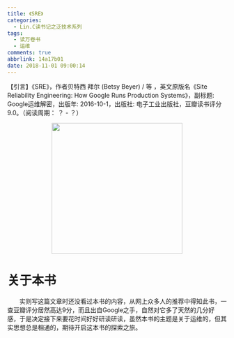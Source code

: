 ```yaml
---
title: 《SRE》
categories:
  - Lin.C读书记之泛技术系列
tags:
  - 读万卷书
  - 运维
comments: true
abbrlink: 14a17b01
date: 2018-11-01 09:00:14
---
```

【引言】《SRE》，作者贝特西 拜尔 (Betsy Beyer) / 等 ，英文原版名《Site Reliability Engineering: How Google Runs Production Systems》，副标题: Google运维解密，出版年: 2016-10-1，出版社: 电子工业出版社，豆瓣读书评分9.0。（阅读周期： ？ - ？）
<div align=center><img src="http://pm4hdun71.bkt.clouddn.com/img/2018/2018-10-20-02.jpg" width="300"/></div>
<!-- more -->

# 关于本书
&emsp;&emsp;实则写这篇文章时还没看过本书的内容，从网上众多人的推荐中得知此书，一查豆瓣评分居然高达9分，而且出自Google之手，自然对它多了天然的几分好感，于是决定接下来要花时间好好研读研读，虽然本书的主题是关于运维的，但其实思想总是相通的，期待开启这本书的探索之旅。
